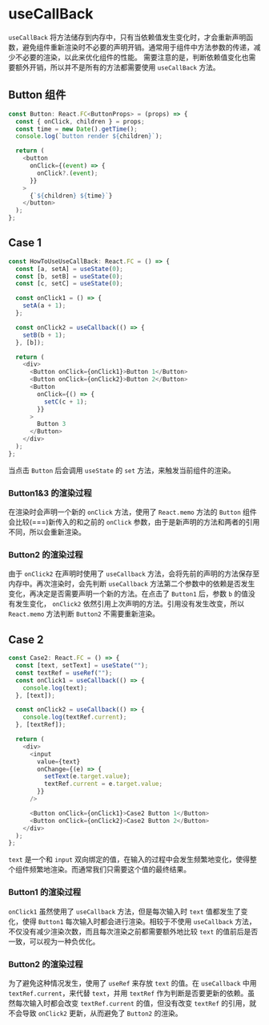 # useCallBack

`useCallBack` 将方法储存到内存中，只有当依赖值发生变化时，才会重新声明函数，避免组件重新渲染时不必要的声明开销。通常用于组件中方法参数的传递，减少不必要的渲染，以此来优化组件的性能。
需要注意的是，判断依赖值变化也需要额外开销，所以并不是所有的方法都需要使用 `useCallBack` 方法。

## Button 组件

```js
const Button: React.FC<ButtonProps> = (props) => {
  const { onClick, children } = props;
  const time = new Date().getTime();
  console.log(`button render ${children}`);

  return (
    <button
      onClick={(event) => {
        onClick?.(event);
      }}
    >
      {`${children} ${time}`}
    </button>
  );
};
```

## Case 1

```js
const HowToUseUseCallBack: React.FC = () => {
  const [a, setA] = useState(0);
  const [b, setB] = useState(0);
  const [c, setC] = useState(0);

  const onClick1 = () => {
    setA(a + 1);
  };

  const onClick2 = useCallback(() => {
    setB(b + 1);
  }, [b]);

  return (
    <div>
      <Button onClick={onClick1}>Button 1</Button>
      <Button onClick={onClick2}>Button 2</Button>
      <Button
        onClick={() => {
          setC(c + 1);
        }}
      >
        Button 3
      </Button>
    </div>
  );
};
```

当点击 `Button` 后会调用 `useState` 的 `set` 方法，来触发当前组件的渲染。

### Button1&3 的渲染过程

在渲染时会声明一个新的 `onClick` 方法，使用了 `React.memo` 方法的 `Button` 组件会比较(===)新传入的和之前的 `onClick` 参数，由于是新声明的方法和两者的引用不同，所以会重新渲染。

### Button2 的渲染过程

由于 `onClick2` 在声明时使用了 `useCallback` 方法，会将先前的声明的方法保存至内存中。再次渲染时，会先判断 `useCallback` 方法第二个参数中的依赖是否发生变化，再决定是否需要声明一个新的方法。在点击了 `Button1` 后，参数 `b` 的值没有发生变化， `onClick2` 依然引用上次声明的方法。引用没有发生改变，所以 `React.memo` 方法判断 `Button2` 不需要重新渲染。

## Case 2

```js
const Case2: React.FC = () => {
  const [text, setText] = useState("");
  const textRef = useRef("");
  const onClick1 = useCallback(() => {
    console.log(text);
  }, [text]);

  const onClick2 = useCallback(() => {
    console.log(textRef.current);
  }, [textRef]);

  return (
    <div>
      <input
        value={text}
        onChange={(e) => {
          setText(e.target.value);
          textRef.current = e.target.value;
        }}
      />

      <Button onClick={onClick1}>Case2 Button 1</Button>
      <Button onClick={onClick2}>Case2 Button 2</Button>
    </div>
  );
};
```

`text` 是一个和 `input` 双向绑定的值，在输入的过程中会发生频繁地变化，使得整个组件频繁地渲染。而通常我们只需要这个值的最终结果。

### Button1 的渲染过程

`onClick1` 虽然使用了 `useCallback` 方法，但是每次输入时 `text` 值都发生了变化，使得 `Button1` 每次输入时都会进行渲染。相较于不使用 `useCallback` 方法，不仅没有减少渲染次数，而且每次渲染之前都需要额外地比较 `text` 的值前后是否一致，可以视为一种负优化。

### Button2 的渲染过程

为了避免这种情况发生，使用了 `useRef` 来存放 `text` 的值。在 `useCallback` 中用 `textRef.current`，来代替 `text`，并用 `textRef` 作为判断是否要更新的依赖。虽然每次输入时都会改变 `textRef.current` 的值，但没有改变 `textRef` 的引用，就不会导致 `onClick2` 更新，从而避免了 `Button2` 的渲染。
